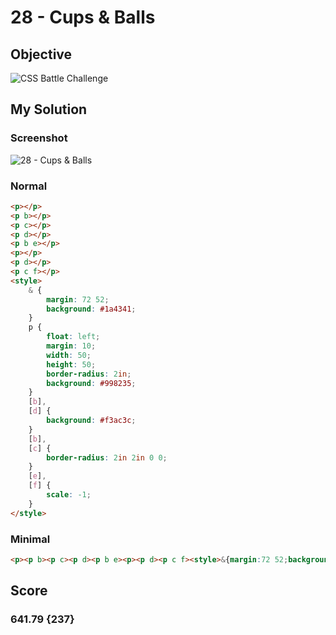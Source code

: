 # 28 - Cups & Balls

## Objective

![CSS Battle Challenge](https://cssbattle.dev/targets/28.png)

## My Solution

### Screenshot

![28 - Cups & Balls](https://i.imgur.com/siRRShq.jpeg)

### Normal

```html
<p></p>
<p b></p>
<p c></p>
<p d></p>
<p b e></p>
<p></p>
<p d></p>
<p c f></p>
<style>
	& {
		margin: 72 52;
		background: #1a4341;
	}
	p {
		float: left;
		margin: 10;
		width: 50;
		height: 50;
		border-radius: 2in;
		background: #998235;
	}
	[b],
	[d] {
		background: #f3ac3c;
	}
	[b],
	[c] {
		border-radius: 2in 2in 0 0;
	}
	[e],
	[f] {
		scale: -1;
	}
</style>
```

### Minimal

```html
<p><p b><p c><p d><p b e><p><p d><p c f><style>&{margin:72 52;background:#1A4341}p{float:left;margin:10;width:50;height:50;border-radius:2in;background:#998235}[b],[d]{background:#F3AC3C}[b],[c]{border-radius:2in 2in 0 0}[e],[f]{scale:-1
```

## Score

### 641.79 {237}
